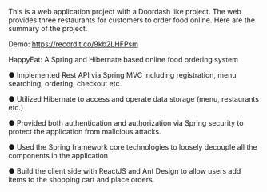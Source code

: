This is a web application project with a Doordash like project. The web provides three restaurants for customers to order food online. Here are the summary of the project.

Demo: https://recordit.co/9kb2LHFPsm

HappyEat: A Spring and Hibernate based online food ordering system 

● Implemented Rest API via Spring MVC including registration, menu searching, ordering, checkout etc.

● Utilized Hibernate to access and operate data storage (menu, restaurants etc.) 

● Provided both authentication and authorization via Spring security to protect the application from malicious attacks. 

● Used the Spring framework core technologies to loosely decouple all the components in the application

● Build the client side with ReactJS and Ant Design to allow users add items to the shopping cart and place orders.
